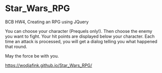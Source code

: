 # Star_Wars_RPG
BCB HW4, Creating an RPG using JQuery

You can choose your character (Prequels only!).  Then choose the enemy you want to fight.
Your hit points are displayed below your character.  Each time an attack is processed, you will get a dialog telling you what happened that round.

May the force be with you.

https://wodjafink.github.io/Star_Wars_RPG/

